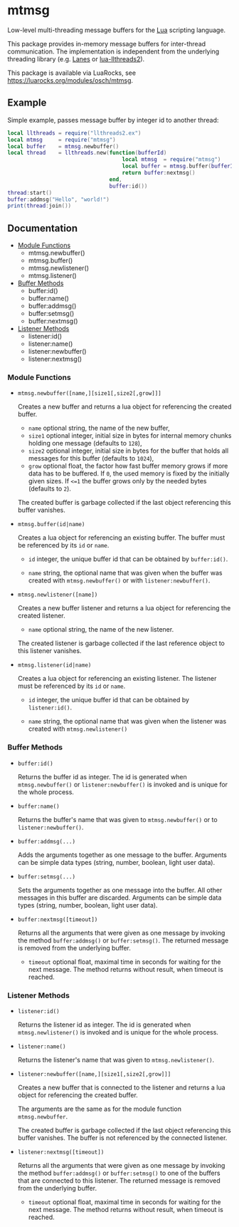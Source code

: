 # mtmsg 

Low-level multi-threading message buffers for the [Lua] scripting language.

This package provides in-memory message buffers for inter-thread communication. 
The implementation is independent from the underlying threading library
(e.g. [Lanes] or [lua-llthreads2]).

This package is available via LuaRocks, see https://luarocks.org/modules/osch/mtmsg.

[Lua]:               https://www.lua.org
[Lanes]:             https://luarocks.org/modules/benoitgermain/lanes
[lua-llthreads2]:    https://luarocks.org/modules/moteus/lua-llthreads2


## Example

Simple example, passes message buffer by integer id to another
thread:

```lua
local llthreads = require("llthreads2.ex")
local mtmsg     = require("mtmsg")
local buffer    = mtmsg.newbuffer()
local thread    = llthreads.new(function(bufferId)
                                    local mtmsg  = require("mtmsg")
                                    local buffer = mtmsg.buffer(bufferId)
                                    return buffer:nextmsg()
                                end,
                                buffer:id())
thread:start()
buffer:addmsg("Hello", "world!")
print(thread:join())
```

## Documentation

   * [Module Functions](#module-functions)
       * mtmsg.newbuffer()
       * mtmsg.buffer()
       * mtmsg.newlistener()
       * mtmsg.listener()
   * [Buffer Methods](#buffer-methods)
       * buffer:id()
       * buffer:name()
       * buffer:addmsg()
       * buffer:setmsg()
       * buffer:nextmsg()
   * [Listener Methods](#listener-methods)
       * listener:id()
       * listener:name()
       * listener:newbuffer()
       * listener:nextmsg()

### Module Functions

* `mtmsg.newbuffer([name,][size1[,size2[,grow]]]`

  Creates a new buffer and returns a lua object for referencing the
  created buffer.

    * `name`  optional string, the name of the new buffer,
    * `size1` optional integer, initial size in bytes for internal memory 
              chunks holding one message (defaults to `128`),
    * `size2` optional integer, initial size in bytes for the buffer that
              holds all messages for this buffer (defaults to `1024`),
    * `grow`  optional float, the factor how fast buffer memory grows
              if more data has to be buffered. If `0`, the used
              memory is fixed by the initially given sizes. If `<=1` the 
              buffer grows only by the needed bytes (defaults to `2`).

  The created buffer is garbage collected if the last object referencing this
  buffer vanishes.

* `mtmsg.buffer(id|name)`

  Creates a lua object for referencing an existing buffer. The buffer must
  be referenced by its `id` or `name`.

    * `id` integer, the unique buffer id that can be obtained by
           `buffer:id()`.

    * `name` string, the optional name that was given when the
             buffer was created with `mtmsg.newbuffer()` or with 
             `listener:newbuffer()`.
             
* `mtmsg.newlistener([name])`

  Creates a new buffer listener and returns a lua object for referencing the
  created listener.
  
    * `name` optional string, the name of the new listener.

  The created listener is garbage collected if the last reference object to this
  listener vanishes.

* `mtmsg.listener(id|name)`

  Creates a lua object for referencing an existing listener. The listener must
  be referenced by its `id` or `name`.

    * `id` integer, the unique buffer id that can be obtained by
           `listener:id()`.

    * `name` string, the optional name that was given when the
             listener was created with `mtmsg.newlistener()`
             
### Buffer Methods

* `buffer:id()`
  
  Returns the buffer id as integer. The id is generated when `mtmsg.newbuffer()`
  or `listener:newbuffer()` is invoked and is unique for the whole process.

* `buffer:name()`

  Returns the buffer's name that was given to `mtmsg.newbuffer()` or to
  `listener:newbuffer()`.
  
* `buffer:addmsg(...)`

  Adds the arguments together as one message to the buffer. Arguments can be
  simple data types (string, number, boolean, light user data).
  
* `buffer:setmsg(...)`

  Sets the arguments together as one message into the buffer. All other messages
  in this buffer are discarded. Arguments can be simple data types 
  (string, number, boolean, light user data).
  
* `buffer:nextmsg([timeout])`

  Returns all the arguments that were given as one message by invoking the method
  `buffer:addmsg()` or `buffer:setmsg()`. The returned message is removed
  from the underlying buffer.
  
  * `timeout` optional float, maximal time in seconds for waiting for the next 
    message. The method returns without result, when timeout is reached.
    

### Listener Methods


* `listener:id()`
  
  Returns the listener id as integer. The id is generated when `mtmsg.newlistener()`
  is invoked and is unique for the whole process.

* `listener:name()`

  Returns the listener's name that was given to `mtmsg.newlistener()`.


* `listener:newbuffer([name,][size1[,size2[,grow]]]`

  Creates a new buffer that is connected to the listener and returns a lua object 
  for referencing the created buffer.
  
  The arguments are the same as for the module function `mtmsg.newbuffer`.

  The created buffer is garbage collected if the last object referencing this
  buffer vanishes. The buffer is not referenced by the connected listener.

* `listener:nextmsg([timeout])`

  Returns all the arguments that were given as one message by invoking the method
  `buffer:addmsg()` or `buffer:setmsg()` to one of the buffers that are
  connected to this listener.  The returned message is removed
  from the underlying buffer.
  
  * `timeout` optional float, maximal time in seconds for waiting for the next 
    message. The method returns without result, when timeout is reached.
    
